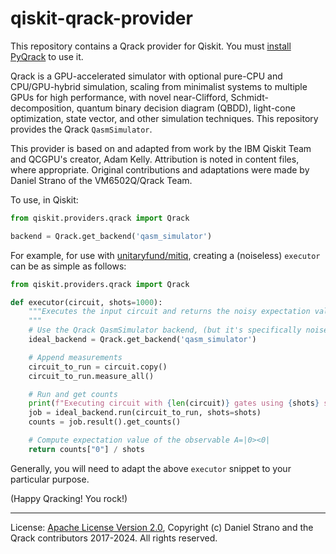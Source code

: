 # qiskit-qrack-provider

This repository contains a Qrack provider for Qiskit. You must [install PyQrack](https://pypi.org/project/pyqrack/) to use it.

Qrack is a GPU-accelerated simulator with optional pure-CPU and CPU/GPU-hybrid simulation, scaling from minimalist systems to multiple GPUs for high performance, with novel near-Clifford, Schmidt-decomposition, quantum binary decision diagram (QBDD), light-cone optimization, state vector, and other simulation techniques. This repository provides the Qrack `QasmSimulator`.

This provider is based on and adapted from work by the IBM Qiskit Team and QCGPU's creator, Adam Kelly. Attribution is noted in content files, where appropriate. Original contributions and adaptations were made by Daniel Strano of the VM6502Q/Qrack Team.

To use, in Qiskit:
```python
from qiskit.providers.qrack import Qrack

backend = Qrack.get_backend('qasm_simulator')
```

For example, for use with [unitaryfund/mitiq](https://github.com/unitaryfund/mitiq), creating a (noiseless) `executor` can be as simple as follows:
```python
from qiskit.providers.qrack import Qrack

def executor(circuit, shots=1000):
    """Executes the input circuit and returns the noisy expectation value <A>, where A=|0><0|.
    """
    # Use the Qrack QasmSimulator backend, (but it's specifically noiseless)
    ideal_backend = Qrack.get_backend('qasm_simulator')

    # Append measurements
    circuit_to_run = circuit.copy()
    circuit_to_run.measure_all()

    # Run and get counts
    print(f"Executing circuit with {len(circuit)} gates using {shots} shots.")
    job = ideal_backend.run(circuit_to_run, shots=shots)
    counts = job.result().get_counts()

    # Compute expectation value of the observable A=|0><0|
    return counts["0"] / shots
```

Generally, you will need to adapt the above `executor` snippet to your particular purpose.

(Happy Qracking! You rock!)

----

License: [Apache License Version 2.0](https://github.com/vm6502q/qiskit-qrack-provider/blob/master/LICENSE),
Copyright (c) Daniel Strano and the Qrack contributors 2017-2024. All rights reserved.
